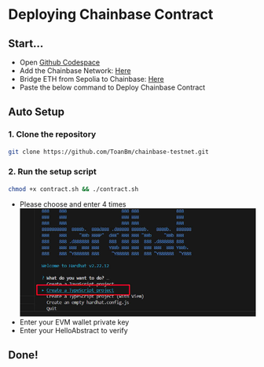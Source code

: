 # Deploying Chainbase Contract

## Start...
- Open [Github Codespace](https://github.com/codespaces)
- Add the Chainbase Network: [Here](https://rollup-info.altlayer.io/enough-fog-compact/chainbase_testnet)
- Bridge ETH from Sepolia to Chainbase: [Here](https://testnet.bridge.chainbase.com/)
- Paste the below command to Deploy Chainbase Contract
## Auto Setup
### 1. Clone the repository
```Bash
git clone https://github.com/ToanBm/chainbase-testnet.git
```
### 2. Run the setup script
```bash
chmod +x contract.sh && ./contract.sh
```
- Please choose and enter 4 times
![hardhat2](https://github.com/ToanBm/abstract-contract/blob/main/hardhat.jpg)
- Enter your EVM wallet private key
- Enter your HelloAbstract to verify

## Done!








